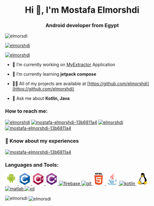 <h1 align="center">Hi 👋, I'm Mostafa Elmorshdi</h1>
<h3 align="center">Android developer from Egypt</h3>

<p align="left"> <img src="https://komarev.com/ghpvc/?username=elmorsdi&label=Profile%20views&color=0e75b6&style=flat" alt="elmorsdi" /> </p>

<p align="left"> <a href="https://github.com/ryo-ma/github-profile-trophy"><img src="https://github-profile-trophy.vercel.app/?username=elmorshdi" alt="elmorshdi" /></a> </p>

<p align="left"> <a href="https://twitter.com/mostafa_morshdi" target="blank"><img src="https://img.shields.io/twitter/follow/elmorshdi?logo=twitter&style=for-the-badge" alt="elmorshdi" /></a> </p>

- 🔭 I’m currently working on [MyExtractor](https://github.com/elmorshdi/Email-Extractor) Application

- 🌱 I’m currently learning **jetpack compose**

- 👨‍💻 All of my projects are available at [https://github.com/elmorshdi](https://github.com/elmorshdi)

- 💬 Ask me about **Kotlin, Java**

<h3 align="left">How to reach me:</h3>
<p align="left">
<a href="Https://wa.me/+201149137351" target="blank"><img align="center" src="https://raw.githubusercontent.com/rahuldkjain/github-profile-readme-generator/master/src/images/icons/Social/whatsapp.svg" alt="elmorshdi" height="30" width="40" /></a>
<a href="mailto:elmorshdi53@gmail.com" target="blank"><img align="center" src="https://user-images.githubusercontent.com/53372814/166076746-9393feeb-077e-425f-b684-1399beed8615.svg" alt="mostafa-elmorshdi-13b6811a4" height="30" width="40" /></a> 
<a href="https://twitter.com/mostafa_morshdi" target="blank"><img align="center" src="https://raw.githubusercontent.com/rahuldkjain/github-profile-readme-generator/master/src/images/icons/Social/twitter.svg" alt="elmorshdi" height="30" width="40" /></a>
<a href="https://linkedin.com/in/mostafa-elmorshdi-13b6811a4" target="blank"><img align="center" src="https://raw.githubusercontent.com/rahuldkjain/github-profile-readme-generator/master/src/images/icons/Social/linked-in-alt.svg" alt="mostafa-elmorshdi-13b6811a4" height="30" width="40" /></a>

</p>
<h3 align="left"> 📄 Know about my experiences</h3>
<p align="left">
<a href="https://github.com/elmorshdi/Elmorshdi/files/8594613/Mostafa_Elmorshdi_Resume_13-03-2022-13-40-02.pdf" target="blank"><img align="center" src="https://user-images.githubusercontent.com/25991597/125063569-eae97880-e0af-11eb-8993-6adcf92337f8.png" alt="mostafa-elmorshdi-13b6811a4" height="70" width="50" /></a>
</p>

<h3 align="left">Languages and Tools:</h3>
<p align="left"> <a href="https://developer.android.com" target="_blank" rel="noreferrer"> <img src="https://raw.githubusercontent.com/devicons/devicon/master/icons/android/android-original-wordmark.svg" alt="android" width="40" height="40"/> </a> <a href="https://www.cprogramming.com/" target="_blank" rel="noreferrer"> <img src="https://raw.githubusercontent.com/devicons/devicon/master/icons/c/c-original.svg" alt="c" width="40" height="40"/> </a> <a href="https://www.w3schools.com/cpp/" target="_blank" rel="noreferrer"> <img src="https://raw.githubusercontent.com/devicons/devicon/master/icons/cplusplus/cplusplus-original.svg" alt="cplusplus" width="40" height="40"/> </a> <a href="https://www.w3schools.com/cs/" target="_blank" rel="noreferrer"> <img src="https://raw.githubusercontent.com/devicons/devicon/master/icons/csharp/csharp-original.svg" alt="csharp" width="40" height="40"/> </a> <a href="https://firebase.google.com/" target="_blank" rel="noreferrer"> <img src="https://www.vectorlogo.zone/logos/firebase/firebase-icon.svg" alt="firebase" width="40" height="40"/> </a> <a href="https://git-scm.com/" target="_blank" rel="noreferrer"> <img src="https://www.vectorlogo.zone/logos/git-scm/git-scm-icon.svg" alt="git" width="40" height="40"/> </a> <a href="https://www.w3.org/html/" target="_blank" rel="noreferrer"> <img src="https://raw.githubusercontent.com/devicons/devicon/master/icons/html5/html5-original-wordmark.svg" alt="html5" width="40" height="40"/> </a> <a href="https://www.java.com" target="_blank" rel="noreferrer"> <img src="https://raw.githubusercontent.com/devicons/devicon/master/icons/java/java-original.svg" alt="java" width="40" height="40"/> </a> <a href="https://kotlinlang.org" target="_blank" rel="noreferrer"> <img src="https://www.vectorlogo.zone/logos/kotlinlang/kotlinlang-icon.svg" alt="kotlin" width="40" height="40"/> </a> <a href="https://www.linux.org/" target="_blank" rel="noreferrer"> <img src="https://raw.githubusercontent.com/devicons/devicon/master/icons/linux/linux-original.svg" alt="linux" width="40" height="40"/> </a> <a href="https://www.mathworks.com/" target="_blank" rel="noreferrer"> <img src="https://upload.wikimedia.org/wikipedia/commons/2/21/Matlab_Logo.png" alt="matlab" width="40" height="40"/> </a> <a href="https://www.adobe.com/products/xd.html" target="_blank" rel="noreferrer"> <img src="https://cdn.worldvectorlogo.com/logos/adobe-xd.svg" alt="xd" width="40" height="40"/> </a> </p>

<p><img align="left" src="https://github-readme-stats.vercel.app/api/top-langs?username=elmorshdi&show_icons=true&locale=en&layout=compact" alt="elmorsdi" /></p>

<p>&nbsp;<img align="center" src="https://github-readme-stats.vercel.app/api?username=elmorshdi&show_icons=true&locale=en" alt="elmorsdi" /></p>
